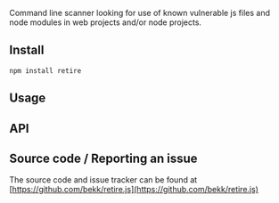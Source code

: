 Command line scanner looking for use of known vulnerable js files and node modules in web projects and/or node projects.

Install
-------

    npm install retire
    

Usage
-----

    
    
    
API
---


Source code / Reporting an issue
--------------------------------
The source code and issue tracker can be found at [https://github.com/bekk/retire.js](https://github.com/bekk/retire.js)
